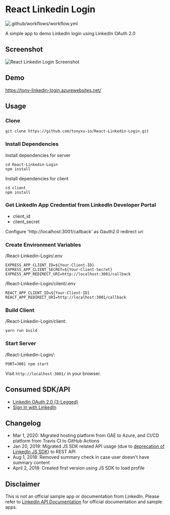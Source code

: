 # React Linkedin Login

![.github/workflows/workflow.yml](https://github.com/tonyxu-io/React-Linkedin-Login/workflows/.github/workflows/workflow.yml/badge.svg)

A simple app to demo LinkedIn login using LinkedIn OAuth 2.0

## Screenshot

![React Linkedin Login Screenshot](.github/React-Linkedin-Login.png)

## Demo

https://tony-linkedin-login.azurewebsites.net/

## Usage

### Clone

```shell
git clone https://github.com/tonyxu-io/React-Linkedin-Login.git
```

### Install Dependencies

Install dependencies for server

```shell
cd React-Linkedin-Login
npm install
```

Install dependencies for client

```shell
cd client
npm install
```

### Get LinkedIn App Credential from LinkedIn Developer Portal

- client_id
- client_secret

Configure 'http://localhost:3001/callback' as Oauth2.0 redirect uri

### Create Environment Variables

/React-Linkedin-Login/.env

```shell
EXPRESS_APP_CLIENT_ID=${Your-Client-ID}
EXPRESS_APP_CLIENT_SECRET=${Your-Client-Secret}
EXPRESS_APP_REDIRECT_URI=http://localhost:3001/callback
```

/React-Linkedin-Login/client/.env

```shell
REACT_APP_CLIENT_ID=${Your-Client-ID}
REACT_APP_REDIRECT_URI=http://localhost:3001/callback
```

### Build Client

/React-Linkedin-Login/client:

```shell
yarn run build
```

### Start Server

/React-Linkedin-Login/:

```shell
PORT=3001 npm start
```

Visit `http://localhost:3001/` in your browser.

## Consumed SDK/API

- [LinkedIn OAuth 2.0 (3-Legged)](https://docs.microsoft.com/en-us/linkedin/shared/authentication/authorization-code-flow?context=linkedin/consumer/context)
- [Sign In with LinkedIn](https://docs.microsoft.com/en-us/linkedin/consumer/integrations/self-serve/sign-in-with-linkedin?context=linkedin/consumer/context)

## Changelog

- Mar 1, 2020: Migrated hosting platform from GAE to Azure, and CI/CD platform from Travis CI to GitHub Actions
- Jan 20, 2019: Migrated JS SDK related API usage (due to [deprecation of LinkedIn JS SDK](https://engineering.linkedin.com/blog/2018/12/developer-program-updates)) to REST API
- Aug 1, 2018: Removed summary check in case user doesn't have summary content
- April 2, 2018: Created first version using JS SDK to load profile

## Disclaimer

This is not an official sample app or documentation from LinkedIn. Please refer to [LinkedIn API Documentation](https://docs.microsoft.com/en-us/linkedin/) for official documentation and sample apps.
